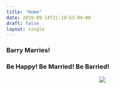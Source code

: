 ```yaml
---
title: "Home"
date: 2019-09-14T21:19:53-04:00
draft: false
layout: single
---
```


<p><h3 class="text-center"><strong>Barry Marries!</strong></h3></p>
<p><h3 class="text-center"><strong>Be Happy! Be Married! Be Barried!</strong></h3></p>
<p align="center" class="animated fadeInUp slow"><img src="/images/rings.png" class="img-fluid"></p>

<div class="container">
  <div class="row">
    <div class="col-sm">
      <!-- about placeholder -->
    </div>
    <div class="col-sm">
      <!-- packages placeholder -->
    </div>
    <div class="col-sm">
      <!-- contact me placeholder -->
    </div>
  </div>
</div>
